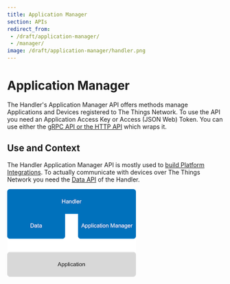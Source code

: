 ```yaml
---
title: Application Manager
section: APIs
redirect_from:
 - /draft/application-manager/
 - /manager/
image: /draft/application-manager/handler.png
---
```


# Application Manager

The Handler's Application Manager API offers methods manage Applications and Devices registered to The Things Network. To use the API you need an Application Access Key or Access (JSON Web) Token. You can use either the [gRPC API or the HTTP API](usage.md#grpc-or-http) which wraps it.

## Use and Context

The Handler Application Manager API is mostly used to [build Platform Integrations](../../platforms/index.md). To actually communicate with devices over The Things Network you need the [Data API](../../applications/mqtt/index.md) of the Handler.

![Handler APIs](handler.png)
